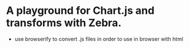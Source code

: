# A playground for Chart.js and transforms with Zebra. 

- use browserify to convert .js files in order to use in browser with html 
